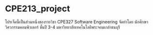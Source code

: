# CPE213_project
โปรเจ็คนี้เป็นส่วนหนึ่งของรายวิชา CPE327 Software Engineering จัดทำโดย นักศึกษาวิศวกรรมคอมพิวเตอร์ ชั้นปี 3-4 มหาวิทยาลัยเทคโนโลยีพระจอมเกล้าธนบุรี
